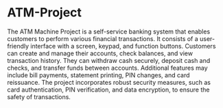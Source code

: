 # ATM-Project
The ATM Machine Project is a self-service banking system that enables customers to perform various financial transactions. It consists of a user-friendly interface with a screen, keypad, and function buttons. Customers can create and manage their accounts, check balances, and view transaction history. They can withdraw cash securely, deposit cash and checks, and transfer funds between accounts. Additional features may include bill payments, statement printing, PIN changes, and card reissuance. The project incorporates robust security measures, such as card authentication, PIN verification, and data encryption, to ensure the safety of transactions.
